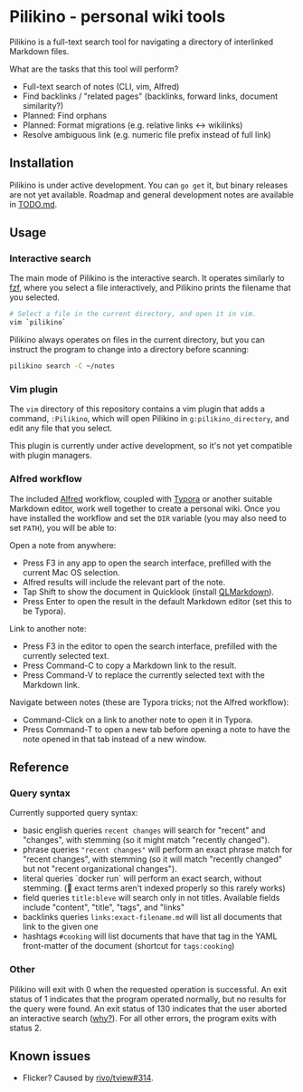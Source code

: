 # Pilikino - personal wiki tools

Pilikino is a full-text search tool for navigating a directory of interlinked Markdown files.

What are the tasks that this tool will perform?

- Full-text search of notes (CLI, vim, Alfred)
- Find backlinks / "related pages" (backlinks, forward links, document similarity?)
- Planned: Find orphans
- Planned: Format migrations (e.g. relative links <-> wikilinks)
- Resolve ambiguous link (e.g. numeric file prefix instead of full link)

## Installation

Pilikino is under active development. You can `go get` it, but binary releases are not yet available. Roadmap and general development notes are available in [TODO.md](TODO.md).

## Usage

### Interactive search

The main mode of Pilikino is the interactive search. It operates similarly to [fzf](https://github.com/junegunn/fzf), where you select a file interactively, and Pilikino prints the filename that you selected.

```bash
# Select a file in the current directory, and open it in vim.
vim `pilikino`
```

Pilikino always operates on files in the current directory, but you can instruct the program to change into a directory before scanning:

```bash
pilikino search -C ~/notes
```

### Vim plugin

The `vim` directory of this repository contains a vim plugin that adds a command, `:Pilikino`, which will open Pilikino in `g:pilikino_directory`, and edit any file that you select.

This plugin is currently under active development, so it's not yet compatible with plugin managers.

### Alfred workflow

The included [Alfred](https://www.alfredapp.com) workflow, coupled with [Typora](https://typora.io) or another suitable Markdown editor, work well together to create a personal wiki. Once you have installed the workflow and set the `DIR` variable (you may also need to set `PATH`), you will be able to:

Open a note from anywhere:

- Press F3 in any app to open the search interface, prefilled with the current Mac OS selection.
- Alfred results will include the relevant part of the note.
- Tap Shift to show the document in Quicklook (install [QLMarkdown](https://github.com/toland/qlmarkdown)).
- Press Enter to open the result in the default Markdown editor (set this to be Typora).

Link to another note:

- Press F3 in the editor to open the search interface, prefilled with the currently selected text.
- Press Command-C to copy a Markdown link to the result.
- Press Command-V to replace the currently selected text with the Markdown link.

Navigate between notes (these are Typora tricks; not the Alfred workflow):

- Command-Click on a link to another note to open it in Typora.
- Press Command-T to open a new tab before opening a note to have the note opened in that tab instead of a new window.

## Reference

### Query syntax

Currently supported query syntax:

- basic english queries `recent changes` will search for "recent" and "changes", with stemming (so it might match "recently changed").
- phrase queries `"recent changes"` will perform an exact phrase match for "recent changes", with stemming (so it will match "recently changed" but not "recent organizational changes").
- literal queries \`docker run\` will perform an exact search, without stemming. (:bug: exact terms aren't indexed properly so this rarely works)
- field queries `title:bleve` will search only in not titles. Available fields include "content", "title", "tags", and "links"
- backlinks queries `links:exact-filename.md` will list all documents that link to the given one
- hashtags `#cooking` will list documents that have that tag in the YAML front-matter of the document (shortcut for `tags:cooking`)

### Other

Pilikino will exit with 0 when the requested operation is successful. An exit status of 1 indicates that the program operated normally, but no results for the query were found. An exit status of 130 indicates that the user aborted an interactive search ([why?](https://neovim.io/doc/user/job_control.html#on_exit)). For all other errors, the program exits with status 2.

## Known issues

- Flicker? Caused by [rivo/tview#314](https://github.com/rivo/tview/issues/314).

